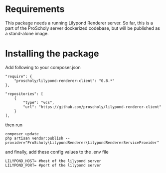 # Requirements

This package needs a running Lilypond Renderer server.
So far, this is a part of the ProScholy server dockerized codebase, but will be published as a stand-alone image.

# Installing the package

Add following to your composer.json

~~~
"require": {
    "proscholy/lilypond-renderer-client": "0.8.*"
},

"repositories": [
    {
        "type": "vcs", 
        "url": "https://github.com/proscholy/lilypond-renderer-client"
    }
],
~~~

then run

~~~
composer update
php artisan vendor:publish --provider="ProScholy\LilypondRenderer\LilypondRendererServiceProvider"
~~~

and finally, add these config values to the .env file

~~~
LILYPOND_HOST= #host of the lilypond server
LILYPOND_PORT= #port of the lilypond server
~~~